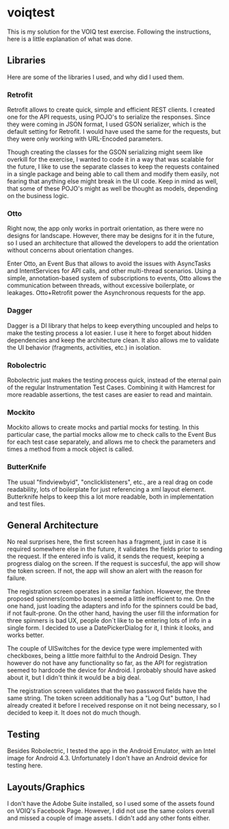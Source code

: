# voiqtest

This is my solution for the VOIQ test exercise. Following the instructions, here is a little explanation of what was done.

Libraries
---------
Here are some of the libraries I used, and why did I used them.

### Retrofit
Retrofit allows to create quick, simple and efficient REST clients. I created one for the API requests, using POJO's to serialize the responses. Since they were coming in JSON format, I used GSON serializer, which is the default setting for Retrofit. I would have used the same for the requests, but they were only working with URL-Encoded parameters.

Though creating the classes for the GSON serializing might seem like overkill for the exercise, I wanted to code it in a way that was scalable for the future, I like to use the separate classes to keep the requests contained in a single package and being able to call them and modify them easily, not fearing that anything else might break in the UI code. Keep in mind as well, that some of these POJO's might as well be thought as models, depending on the business logic.

### Otto
Right now, the app only works in portrait orientation, as there were no designs for landscape. However, there may be designs for it in the future, so I used an architecture that allowed the developers to add the orientation without concerns about orientation changes.

Enter Otto, an Event Bus that allows to avoid the issues with AsyncTasks and IntentServices for API calls, and other multi-thread scenarios. Using a simple, annotation-based system of subscriptions to events, Otto allows the communication between threads, without excessive boilerplate, or leakages. Otto+Retrofit power the Asynchronous requests for the app.

### Dagger
Dagger is a DI library that helps to keep everything uncoupled and helps to make the testing process a lot easier. I use it here to forget about hidden dependencies and keep the architecture clean. It also allows me to validate the UI behavior (fragments, activities, etc.) in isolation.

### Robolectric
Robolectric just makes the testing process quick, instead of the eternal pain of the regular Instrumentation Test Cases. Combining it with Hamcrest for more readable assertions, the test cases are easier to read and maintain.

### Mockito
Mockito allows to create mocks and partial mocks for testing. In this particular case, the partial mocks allow me to check calls to the Event Bus for each test case separately, and allows me to check the parameters and times a method from a mock object is called.

### ButterKnife
The usual "findviewbyid", "onclicklisteners", etc., are a real drag on code readability, lots of boilerplate for just referencing a xml layout element. Butterknife helps to keep this a lot more readable, both in implementation and test files.

General Architecture
--------------------
No real surprises here, the first screen has a fragment, just in case it is required somewhere else in the future, it validates the fields prior to sending the request. If the entered info is valid, it sends the request, keeping a progress dialog on the screen. If the request is succesful, the app will show the token screen. If not, the app will show an alert with the reason for failure.

The registration screen operates in a similar fashion. However, the three proposed spinners(combo boxes) seemed a little inefficient to me. On the one hand, just loading the adapters and info for the spinners could be bad, if not fault-prone. On the other hand, having the user fill the information for three spinners is bad UX, people don´t like to be entering lots of info in a single form. I decided to use a DatePickerDialog for it, I think it looks, and works better.

The couple of UISwitches for the device type were implemented with checkboxes, being a little more faithful to the Android Design. They however do not have any functionality so far, as the API for registration seemed to hardcode the device for Android. I probably should have asked about it, but I didn't think it would be a big deal.

The registration screen validates that the two password fields have the same string. The token screen additionally has a "Log Out" button, I had already created it before I received response on it not being necessary, so I decided to keep it. It does not do much though.

Testing
-------
Besides Robolectric, I tested the app in the Android Emulator, with an Intel image for Android 4.3. Unfortunately I don't have an Android device for testing here.

Layouts/Graphics
----------------
I don't have the Adobe Suite installed, so I used some of the assets found on VOIQ's Facebook Page. However, I did not use the same colors overall and missed a couple of image assets. I didn't add any other fonts either.
